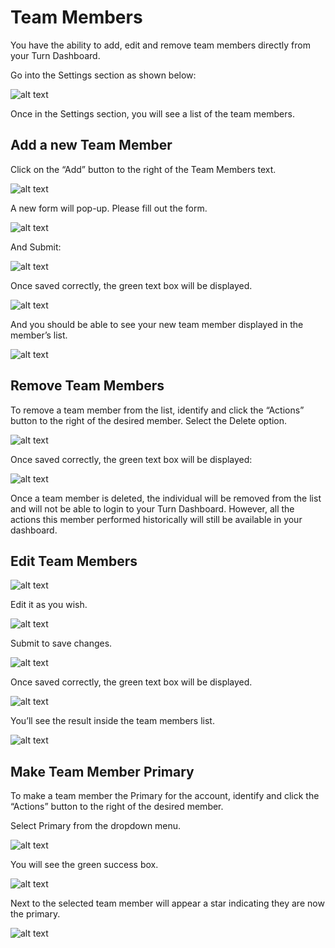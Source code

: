 # Team Members
You have the ability to add, edit and remove team members directly from your Turn Dashboard.

Go into the Settings section as shown below:

![alt text](https://documentation.turning.io/static/partner-dashboard/settings-button.png)

Once in the Settings section, you will see a list of the team members.

## Add a new Team Member
Click on the “Add” button to the right of the Team Members text.

![alt text](https://documentation.turning.io/static/partner-dashboard/add-team-member-button.png)

A new form will pop-up. Please fill out the form.

![alt text](https://documentation.turning.io/static/partner-dashboard/new-team-member-form-filled.png)

And Submit:

![alt text](https://documentation.turning.io/static/partner-dashboard/submit-new-team-member.png)

Once saved correctly, the green text box will be displayed.

![alt text](https://documentation.turning.io/static/partner-dashboard/team-member-create-notification.png)

And you should be able to see your new team member displayed in the member’s list.

![alt text](https://documentation.turning.io/static/partner-dashboard/team-member-on-list.png)

## Remove Team Members
To remove a team member from the list, identify and click the “Actions” button to the right of the desired member. Select the Delete option.

![alt text](https://documentation.turning.io/static/partner-dashboard/delete-team-member-option.png)

Once saved correctly, the green text box will be displayed:

![alt text](https://documentation.turning.io/static/partner-dashboard/team-member-deleted-notification.png)

Once a team member is deleted, the individual will be removed from the list and will not be able to login to your Turn Dashboard. However, all the actions this member performed historically will still be available in your dashboard.

## Edit Team Members
![alt text](https://documentation.turning.io/static/partner-dashboard/edit-team-member-option.png)

Edit it as you wish.

![alt text](https://documentation.turning.io/static/partner-dashboard/edit-team-member-form-filled.png)

Submit to save changes.

![alt text](https://documentation.turning.io/static/partner-dashboard/submit-edit-team-member.png)

Once saved correctly, the green text box will be displayed.

![alt text](https://documentation.turning.io/static/partner-dashboard/team-member-updated-notification.png)

You’ll see the result inside the team members list.

![alt text](https://documentation.turning.io/static/partner-dashboard/team-member-on-list-just-modified.png)

## Make Team Member Primary
To make a team member the Primary for the account, identify and click the “Actions” button to the right of the desired member.

Select Primary from the dropdown menu.

![alt text](https://documentation.turning.io/static/partner-dashboard/make-primary-option.png)

You will see the green success box.

![alt text](https://documentation.turning.io/static/partner-dashboard/team-member-made-primary-notification.png)

Next to the selected team member will appear a star indicating they are now the primary.

![alt text](https://documentation.turning.io/static/partner-dashboard/primary-team-member.png)